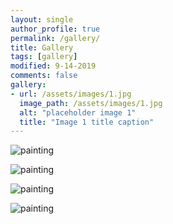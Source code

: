 ```yaml
---
layout: single
author_profile: true
permalink: /gallery/
title: Gallery
tags: [gallery]
modified: 9-14-2019
comments: false
gallery:
- url: /assets/images/1.jpg
  image_path: /assets/images/1.jpg
  alt: "placeholder image 1"
  title: "Image 1 title caption"
---
```




![painting](https://th.bing.com/th/id/OIP.-xXfEIHmqimavAV1y6NlBQHaE8?pid=ImgDet&rs=1)



![painting](https://th.bing.com/th/id/R.fdeabec05cd3e58740910e362c576f22?rik=FzCEfbdT%2fzVKHw&pid=ImgRaw&r=0)



![painting](https://th.bing.com/th/id/R.c9f2d270ba926ef89709097df87b554c?rik=WGXJsUwm%2bCKBFQ&pid=ImgRaw&r=0)



![painting](https://th.bing.com/th/id/R.c26996757485ddac43207725834bfa8d?rik=rbujr2KfhfxJvw&pid=ImgRaw&r=0)


